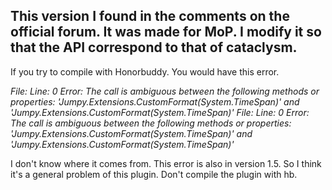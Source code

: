 ## This version I found in the comments on the official forum. It was made for MoP. I modify it so that the API correspond to that of cataclysm.

If you try to compile with Honorbuddy. You would have this error.

*File:  Line: 0 Error: The call is ambiguous between the following methods or properties: 'Jumpy.Extensions.CustomFormat(System.TimeSpan)' and 'Jumpy.Extensions.CustomFormat(System.TimeSpan)'
File:  Line: 0 Error: The call is ambiguous between the following methods or properties: 'Jumpy.Extensions.CustomFormat(System.TimeSpan)' and 'Jumpy.Extensions.CustomFormat(System.TimeSpan)'*

I don't know where it comes from. This error is also in version 1.5. So I think it's a general problem of this plugin.
Don't compile the plugin with hb.